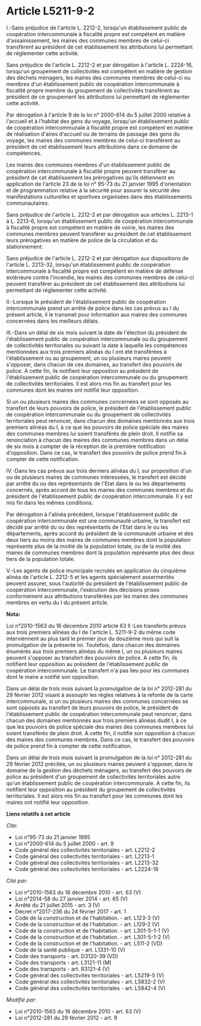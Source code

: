 # Article L5211-9-2

I.-Sans préjudice de l'article L. 2212-2, lorsqu'un établissement public de coopération intercommunale à fiscalité propre est
compétent en matière d'assainissement, les maires des communes membres de celui-ci transfèrent au président de cet
établissement les attributions lui permettant de réglementer cette activité. 

Sans préjudice de l'article L. 2212-2 et par dérogation à l'article L. 2224-16, lorsqu'un groupement de collectivités est
compétent en matière de gestion des déchets ménagers, les maires des communes membres de celui-ci ou membres d'un
établissement public de coopération intercommunale à fiscalité propre membre du groupement de collectivités transfèrent au
président de ce groupement les attributions lui permettant de réglementer cette activité. 

Par dérogation à l'article 9 de la loi n° 2000-614 du 5 juillet 2000 relative à l'accueil et à l'habitat des gens du voyage,
lorsqu'un établissement public de coopération intercommunale à fiscalité propre est compétent en matière de réalisation
d'aires d'accueil ou de terrains de passage des gens du voyage, les maires des communes membres de celui-ci transfèrent au
président de cet établissement leurs attributions dans ce domaine de compétences. 

Les maires des communes membres d'un établissement public de coopération intercommunale à fiscalité propre peuvent transférer
au président de cet établissement les prérogatives qu'ils détiennent en application de l'article 23 de la loi n° 95-73 du 21
janvier 1995 d'orientation et de programmation relative à la sécurité pour assurer la sécurité des manifestations culturelles
et sportives organisées dans des établissements communautaires. 

Sans préjudice de l'article L. 2212-2 et par dérogation aux articles L. 2213-1 à L. 2213-6, lorsqu'un établissement public de
coopération intercommunale à fiscalité propre est compétent en matière de voirie, les maires des communes membres peuvent
transférer au président de cet établissement leurs prérogatives en matière de police de la circulation et du stationnement. 

Sans préjudice de l'article L. 2212-2 et par dérogation aux dispositions de l'article L. 2213-32, lorsqu'un établissement
public de coopération intercommunale à fiscalité propre est compétent en matière de défense extérieure contre l'incendie, les
maires des communes membres de celui-ci peuvent transférer au président de cet établissement des attributions lui permettant
de réglementer cette activité. 

II.-Lorsque le président de l'établissement public de coopération intercommunale prend un arrêté de police dans les cas
prévus au I du présent article, il le transmet pour information aux maires des communes concernées dans les meilleurs
délais. 

III.-Dans un délai de six mois suivant la date de l'élection du président de l'établissement public de coopération
intercommunale ou du groupement de collectivités territoriales ou suivant la date à laquelle les compétences mentionnées aux
trois premiers alinéas du I ont été transférées à l'établissement ou au groupement, un ou plusieurs maires peuvent s'opposer,
dans chacun de ces domaines, au transfert des pouvoirs de police. A cette fin, ils notifient leur opposition au président de
l'établissement public de coopération intercommunale ou du groupement de collectivités territoriales. Il est alors mis fin au
transfert pour les communes dont les maires ont notifié leur opposition. 

Si un ou plusieurs maires des communes concernées se sont opposés au transfert de leurs pouvoirs de police, le président de
l'établissement public de coopération intercommunale ou du groupement de collectivités territoriales peut renoncer, dans
chacun des domaines mentionnés aux trois premiers alinéas du I, à ce que les pouvoirs de police spéciale des maires des
communes membres lui soient transférés de plein droit. Il notifie sa renonciation à chacun des maires des communes membres
dans un délai de six mois à compter de la réception de la première notification d'opposition. Dans ce cas, le transfert des
pouvoirs de police prend fin à compter de cette notification. 

IV.-Dans les cas prévus aux trois derniers alinéas du I, sur proposition d'un ou de plusieurs maires de communes intéressées,
le transfert est décidé par arrêté du ou des représentants de l'Etat dans le ou les départements concernés, après accord de
tous les maires des communes membres et du président de l'établissement public de coopération intercommunale. Il y est mis
fin dans les mêmes conditions. 

Par dérogation à l'alinéa précédent, lorsque l'établissement public de coopération intercommunale est une communauté urbaine,
le transfert est décidé par arrêté du ou des représentants de l'Etat dans le ou les départements, après accord du président
de la communauté urbaine et des deux tiers au moins des maires de communes membres dont la population représente plus de la
moitié de la population totale, ou de la moitié des maires de communes membres dont la population représente plus des deux
tiers de la population totale. 

V.-Les agents de police municipale recrutés en application du cinquième alinéa de l'article L. 2212-5 et les agents
spécialement assermentés peuvent assurer, sous l'autorité du président de l'établissement public de coopération
intercommunale, l'exécution des décisions prises conformément aux attributions transférées par les maires des communes
membres en vertu du I du présent article.

**Nota:**

Loi n°2010-1563 du 16 décembre 2010 article 63 II :Les transferts  prévus aux trois premiers alinéas du I de l'article L.
5211-9-2  du même code interviennent au plus tard le premier jour du douzième mois  qui  suit la promulgation de la présente
loi. Toutefois, dans chacun des  domaines  énumérés aux trois premiers alinéas du même I, un ou plusieurs maires  peuvent
s'opposer au transfert des pouvoirs de police. A cette fin, ils  notifient leur  opposition au président de l'établissement
public de coopération  intercommunale.  Le transfert n'a pas lieu pour les communes dont le maire a notifié son
opposition.   

Dans un délai de trois mois suivant la promulgation de la loi n° 2012-281 du  29 février 2012 visant à assouplir les règles
relatives à la refonte de la carte  intercommunale, si un ou plusieurs maires des communes concernées se sont  opposés au
transfert de leurs pouvoirs de police, le président de  l'établissement public de coopération intercommunale peut renoncer,
dans chacun  des domaines mentionnés aux trois premiers alinéas dudit I, à ce que les  pouvoirs de police spéciale des maires
des communes membres lui soient  transférés de plein droit. A cette fin, il notifie son opposition à chacun des  maires des
communes membres. Dans ce cas, le transfert des pouvoirs de police  prend fin à compter de cette notification. 

Dans un délai de trois mois suivant la promulgation de la loi n° 2012-281 du  29 février 2012 précitée, un ou plusieurs
maires peuvent s'opposer, dans le  domaine de la gestion des déchets ménagers, au transfert des pouvoirs de police  au
président d'un groupement de collectivités territoriales autre qu'un  établissement public de coopération intercommunale. A
cette fin, ils notifient  leur opposition au président du groupement de collectivités territoriales. Il  est alors mis fin au
transfert pour les communes dont les maires ont notifié  leur opposition.

**Liens relatifs à cet article**

_Cite_:

  - Loi n°95-73 du 21 janvier 1995
  - Loi n°2000-614 du 5 juillet 2000 - art. 9
  - Code général des collectivités territoriales - art. L2212-2
  - Code général des collectivités territoriales - art. L2213-1
  - Code général des collectivités territoriales - art. L2213-32
  - Code général des collectivités territoriales - art. L2224-16

_Cité par_:

  - Loi n°2010-1563 du 16 décembre 2010 - art. 63 (V)
  - Loi n°2014-58 du 27 janvier 2014 - art. 65 (V)
  - Arrêté du 21 juillet 2015 - art. 3 (V)
  - Décret n°2017-236 du 24 février 2017 - art. 1
  - Code de la construction et de l'habitation. - art. L123-3 (V)
  - Code de la construction et de l'habitation. - art. L129-2 (V)
  - Code de la construction et de l'habitation. - art. L301-5-1-1 (V)
  - Code de la construction et de l'habitation. - art. L301-5-1-2 (V)
  - Code de la construction et de l'habitation. - art. L511-2 (VD)
  - Code de la santé publique - art. L1331-10 (V)
  - Code des transports - art. D3120-39 (VD)
  - Code des transports - art. L3121-11 (M)
  - Code des transports - art. R3121-4 (V)
  - Code général des collectivités territoriales - art. L5219-5 (V)
  - Code général des collectivités territoriales - art. L5832-2 (V)
  - Code général des collectivités territoriales - art. L5842-4 (V)

_Modifié par_:

  - Loi n°2010-1563 du 16 décembre 2010 - art. 63 (V)
  - Loi n°2012-281 du 29 février 2012 - art. 9
